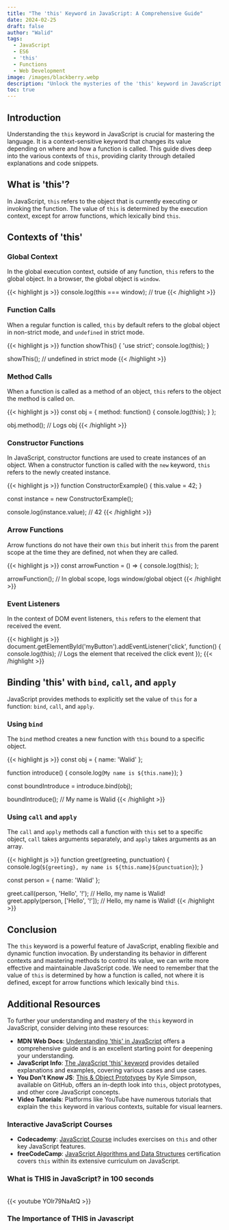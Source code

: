 ```yaml
---
title: "The 'this' Keyword in JavaScript: A Comprehensive Guide"
date: 2024-02-25
draft: false
author: "Walid"
tags:
  - JavaScript
  - ES6
  - 'this'
  - Functions
  - Web Development
image: /images/blackberry.webp
description: "Unlock the mysteries of the 'this' keyword in JavaScript with our in-depth guide, featuring detailed explanations and abundant code examples."
toc: true
---
```


## Introduction

Understanding the `this` keyword in JavaScript is crucial for mastering the language. It is a context-sensitive keyword that changes its value depending on where and how a function is called. This guide dives deep into the various contexts of `this`, providing clarity through detailed explanations and code snippets.

## What is 'this'?

In JavaScript, `this` refers to the object that is currently executing or invoking the function. The value of `this` is determined by the execution context, except for arrow functions, which lexically bind `this`.

## Contexts of 'this'

### Global Context

In the global execution context, outside of any function, `this` refers to the global object. In a browser, the global object is `window`.

{{< highlight js >}}
console.log(this === window); // true
{{< /highlight >}}

### Function Calls

When a regular function is called, `this` by default refers to the global object in non-strict mode, and `undefined` in strict mode.

{{< highlight js >}}
function showThis() {
  'use strict';
  console.log(this);
}

showThis(); // undefined in strict mode
{{< /highlight >}}

### Method Calls

When a function is called as a method of an object, `this` refers to the object the method is called on.

{{< highlight js >}}
const obj = {
  method: function() {
    console.log(this);
  }
};

obj.method(); // Logs obj
{{< /highlight >}}

### Constructor Functions

In JavaScript, constructor functions are used to create instances of an object. When a constructor function is called with the `new` keyword, `this` refers to the newly created instance.

{{< highlight js >}}
function ConstructorExample() {
  this.value = 42;
}

const instance = new ConstructorExample();

console.log(instance.value); // 42
{{< /highlight >}}

### Arrow Functions

Arrow functions do not have their own `this` but inherit `this` from the parent scope at the time they are defined, not when they are called.

{{< highlight js >}}
const arrowFunction = () => {
  console.log(this);
};

arrowFunction(); // In global scope, logs window/global object
{{< /highlight >}}

### Event Listeners

In the context of DOM event listeners, `this` refers to the element that received the event.

{{< highlight js >}}
document.getElementById('myButton').addEventListener('click', function() {
  console.log(this); // Logs the element that received the click event
});
{{< /highlight >}}

## Binding 'this' with `bind`, `call`, and `apply`

JavaScript provides methods to explicitly set the value of `this` for a function: `bind`, `call`, and `apply`.

### Using `bind`

The `bind` method creates a new function with `this` bound to a specific object.

{{< highlight js >}}
const obj = { name: 'Walid' };

function introduce() {
  console.log(`My name is ${this.name}`);
}

const boundIntroduce = introduce.bind(obj);

boundIntroduce(); // My name is Walid
{{< /highlight >}}

### Using `call` and `apply`

The `call` and `apply` methods call a function with `this` set to a specific object, `call` takes arguments separately, and `apply` takes arguments as an array.

{{< highlight js >}}
function greet(greeting, punctuation) {
  console.log(`${greeting}, my name is ${this.name}${punctuation}`);
}

const person = { name: 'Walid' };

greet.call(person, 'Hello', '!'); // Hello, my name is Walid!
greet.apply(person, ['Hello', '!']); // Hello, my name is Walid!
{{< /highlight >}}

## Conclusion

The `this` keyword is a powerful feature of JavaScript, enabling flexible and dynamic function invocation. By understanding its behavior in different contexts and mastering methods to control its value, we can write more effective and maintainable JavaScript code. We need to remember that the value of `this` is determined by how a function is called, not where it is defined, except for arrow functions which lexically bind `this`.

## Additional Resources

To further your understanding and mastery of the `this` keyword in JavaScript, consider delving into these resources:

- **MDN Web Docs**: [Understanding 'this' in JavaScript](https://developer.mozilla.org/en-US/docs/Web/JavaScript/Reference/Operators/this) offers a comprehensive guide and is an excellent starting point for deepening your understanding.
- **JavaScript Info**: [The JavaScript 'this' keyword](https://javascript.info/bind) provides detailed explanations and examples, covering various cases and use cases.
- **You Don't Know JS**: [This & Object Prototypes](https://github.com/getify/You-Dont-Know-JS/blob/2nd-ed/this-object-prototypes/README.md) by Kyle Simpson, available on GitHub, offers an in-depth look into `this`, object prototypes, and other core JavaScript concepts.
- **Video Tutorials**: Platforms like YouTube have numerous tutorials that explain the `this` keyword in various contexts, suitable for visual learners.

### Interactive JavaScript Courses

- **Codecademy**: [JavaScript Course](https://www.codecademy.com/learn/introduction-to-javascript) includes exercises on `this` and other key JavaScript features.
- **freeCodeCamp**: [JavaScript Algorithms and Data Structures](https://www.freecodecamp.org/learn/javascript-algorithms-and-data-structures/) certification covers `this` within its extensive curriculum on JavaScript.

### What is THIS in JavaScript? in 100 seconds

<br>
{{< youtube YOlr79NaAtQ >}}
<br>

### The Importance of THIS in Javascript
